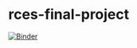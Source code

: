 # rces-final-project

[![Binder](https://mybinder.org/badge_logo.svg)](https://mybinder.org/v2/gh/isugiura/rces-final-project/main?labpath=final_project.ipynb)
